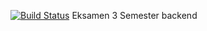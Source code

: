
[![Build Status](https://travis-ci.com/LukasBangStoltz/Eksamen_Backend.svg?branch=master)](https://travis-ci.com/LukasBangStoltz/Eksamen_Backend)
Eksamen 3 Semester backend
